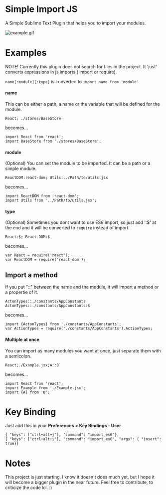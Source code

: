 # Simple Import JS
A Simple Sublime Text Plugin that helps you to import your modules.


![example gif](https://raw.githubusercontent.com/vini175pa/simple-import-js/master/example.gif)

# Examples
NOTE! Currently this plugin does not search for files in the project. It 'just' converts expressions in js imports ( import or require).

`name[:module][:type]` is converted to `import name from 'module'`

#### name
This can be either a path, a name or the variable that will be defined for the module.

	React; ./stores/BaseStore` 

becomes...

	import React from 'react';
	import BaseStore from './stores/BaseStore';


#### module
(Optional) You can set the module to be imported. It can be a path or a simple module.

	ReactDOM:react-dom; Utils:../Path/to/utils.jsx

becomes...
	
	import ReactDOM from 'react-dom';
	import Utils from '../Path/to/utils.jsx';

#### type
(Optional) Sometimes you dont want to use ES6 import, so just add ':$' at the end and it will be converted to `require` instead of import.

	React:$; React-DOM:$

becomes...

	var React = require('react');
	var ReactDOM = require('react-dom');

## Import a method
If you put "::" between the name and the module, it will import a method or a propertie of it.

	ActonTypes::./constants/AppConstants
	ActonTypes::./constants/AppConstants:$
	
becomes...

	import {ActonTypes} from './constants/AppConstants';
	var ActionTypes = require('./constants/AppConstants').ActionTypes;
	

#### Multiple at once
You can import as many modules you want at once, just separate them with a semicolon.

	React;./Example.jsx;A::B

becomes...

	import React from 'react';
	import Example from './Example.jsx';
	import {A} from 'B';
	
# Key Binding
Just add this in your **Preferences > Key Bindings - User**

	
	{ "keys": ["ctrl+alt+j"], "command": "import_es6"},
	{ "keys": ["ctrl+alt+i"], "command": "import_es6", "args": { "insert": true}}
	

# Notes
This project is just starting. I know it doesn't does much yet, but I hope it will become a bigger plugin in the near future. Feel free to contribute, to criticize the code lol. :)
